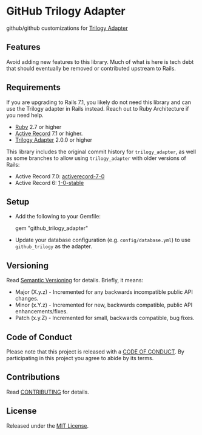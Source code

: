 # GitHub Trilogy Adapter

github/github customizations for [Trilogy Adapter](https://github.com/github/activerecord-trilogy-adapter)

## Features

Avoid adding new features to this library. Much of what is here is tech debt
that should eventually be removed or contributed upstream to Rails.

## Requirements

If you are upgrading to Rails 7.1, you likely do not need this library and can
use the Trilogy adapter in Rails instead. Reach out to Ruby Architecture if you
need help.

- [Ruby](https://www.ruby-lang.org) 2.7 or higher
- [Active Record](https://github.com/rails/rails) 7.1 or higher.
- [Trilogy Adapter](https://github.com/github/activerecord-trilogy-adapter) 2.0.0 or higher

This library includes the original commit history for `trilogy_adapter`, as well
as some branches to allow using `trilogy_adapter` with older versions of Rails:
  - Active Record 7.0: [activerecord-7-0][]
  - Active Record 6: [1-0-stable][]

[activerecord-7-0]: https://github.com/github/github-trilogy-adapter/tree/activerecord-7-0
[1-0-stable]: https://github.com/github/github-trilogy-adapter/tree/1-0-stable

## Setup

* Add the following to your Gemfile:

    gem "github_trilogy_adapter"

* Update your database configuration (e.g. `config/database.yml`) to use
  `github_trilogy` as the adapter.

## Versioning

Read [Semantic Versioning](https://semver.org) for details. Briefly, it means:

- Major (X.y.z) - Incremented for any backwards incompatible public API changes.
- Minor (x.Y.z) - Incremented for new, backwards compatible, public API enhancements/fixes.
- Patch (x.y.Z) - Incremented for small, backwards compatible, bug fixes.

## Code of Conduct

Please note that this project is released with a [CODE OF CONDUCT](CODE_OF_CONDUCT.md). By
participating in this project you agree to abide by its terms.

## Contributions

Read [CONTRIBUTING](CONTRIBUTING.md) for details.

## License

Released under the [MIT License](LICENSE.md).

